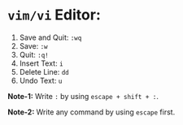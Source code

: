 # `vim/vi` Editor:

1. Save and Quit: `:wq`
2. Save: `:w`
2. Quit: `:q!`
3. Insert Text: `i`
4. Delete Line: `dd`
5. Undo Text: `u`


**Note-1:** Write `:` by using `escape + shift + :`.

**Note-2:** Write any command by using `escape` first.
